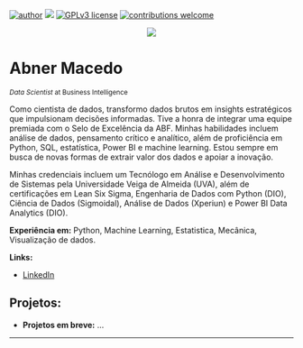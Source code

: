 [![author](https://img.shields.io/badge/author-abnermacedo-red.svg)](https://www.linkedin.com/in/abner-macedo-60144a277) [![](https://img.shields.io/badge/python-3.7+-blue.svg)](https://www.python.org/downloads/release/python-365/) [![GPLv3 license](https://img.shields.io/badge/License-GPLv3-blue.svg)](http://perso.crans.org/besson/LICENSE.html) [![contributions welcome](https://img.shields.io/badge/contributions-welcome-brightgreen.svg?style=flat)](https://github.com/AbnerMacedo/data_science/issues)

<p align="center">
  <img src="https://www.canva.com/design/DAGTl9HsHwY/XbD2QR34to3vfLQ2_erszw/edit?utm_content=DAGTl9HsHwY&utm_campaign=designshare&utm_medium=link2&utm_source=sharebutton" >
</p>

# Abner Macedo
<sub>*Data Scientist* at Business Intelligence</sub>

Como cientista de dados, transformo dados brutos em insights estratégicos que impulsionam decisões informadas. Tive a honra de integrar uma equipe premiada com o Selo de Excelência da ABF. Minhas habilidades incluem análise de dados, pensamento crítico e analítico, além de proficiência em Python, SQL, estatística, Power BI e machine learning. Estou sempre em busca de novas formas de extrair valor dos dados e apoiar a inovação.

Minhas credenciais incluem um Tecnólogo em Análise e Desenvolvimento de Sistemas pela Universidade Veiga de Almeida (UVA), além de certificações em Lean Six Sigma, Engenharia de Dados com Python (DIO), Ciência de Dados (Sigmoidal), Análise de Dados (Xperiun) e Power BI Data Analytics (DIO).

**Experiência em:** Python, Machine Learning, Estatistica, Mecânica, Visualização de dados.

**Links:**
* [LinkedIn](www.linkedin.com/in/abner-macedo-60144a277)


## Projetos:

* **Projetos em breve:** ...

---




